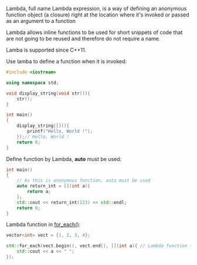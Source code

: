 Lambda, full name Lambda expression, is a way of defining an anonymous function object (a closure) right at the location where it's invoked or passed as an argument to a function

Lambda allows inline functions to be used for short snippets of code that are not going to be reused and therefore do not require a name.
 
Lamba is supported since C++11.

Use lamba to define a function when it is invoked:
```cpp
#include <iostream>

using namespace std;

void display_string(void str()){
	str();
}

int main()
{
	display_string([](){
		printf("Hello, World !");
	});// Hello, World !
    return 0;
}
```

Define function by Lambda, **auto** must be used:

```cpp
int main()
{
	// As this is anonymous function, auto must be used
	auto return_int = [](int a){
		return a;
	};
	std::cout << return_int(123) << std::endl;
    return 0;
}
```
Lambda function in [for_each()](https://github.com/TranPhucVinh/Cplusplus/tree/master/Introduction/Function#for_each):
```cpp
vector<int> vect = {1, 2, 3, 4};

std::for_each(vect.begin(), vect.end(), [](int a){ // Lambda function to print out all members of the vector
	std::cout << a << " ";
});
```
